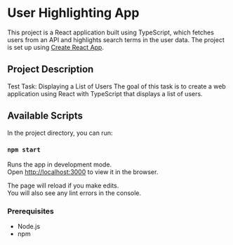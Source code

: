 # User Highlighting App

This project is a React application built using TypeScript, which fetches users from an API and highlights search terms in the user data. The project is set up using [Create React App](https://github.com/facebook/create-react-app).

## Project Description

Test Task: Displaying a List of Users
The goal of this task is to create a web application using React with TypeScript that displays a list of users.

## Available Scripts

In the project directory, you can run:

### `npm start`

Runs the app in development mode.\
Open [http://localhost:3000](http://localhost:3000) to view it in the browser.

The page will reload if you make edits.\
You will also see any lint errors in the console.

### Prerequisites

- Node.js
- npm
